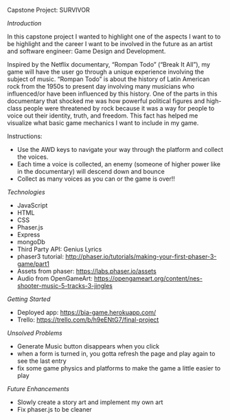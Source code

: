 Capstone Project: SURVIVOR

*Introduction*

In this capstone project I wanted to highlight one of the aspects I want to 
to be highlight and the career I want to be involved in the future as an artist
and software engineer: Game Design and Development.

Inspired by the Netflix documentary, “Rompan Todo” (“Break It All”), my game will have the user go through a unique experience involving the subject of music. “Rompan Todo” is about the history of Latin American rock from the 1950s to present day involving many musicians who influenced/or have been influenced by this history. One of the parts in this documentary that shocked me was how powerful political figures and high-class people were threatened by rock because it was a way for people to voice out their identity, truth, and freedom. This fact has helped me visualize what basic game 
mechanics I want to include in my game. 

Instructions:

 - Use the AWD keys to navigate your way through the platform and collect the voices. 
 - Each time a voice is collected, an enemy (someone of higher power like in the documentary) will descend down and bounce
 - Collect as many voices as you can or the game is over!!
  

*Technologies*

 - JavaScript
 - HTML
 - CSS
 - Phaser.js
 - Express
 - mongoDb
 - Third Party API: Genius Lyrics
 - phaser3 tutorial: http://phaser.io/tutorials/making-your-first-phaser-3-game/part1
 - Assets from phaser: https://labs.phaser.io/assets
 - Audio from OpenGameArt: https://opengameart.org/content/nes-shooter-music-5-tracks-3-jingles

 
*Getting Started* 

- Deployed app: https://bia-game.herokuapp.com/
- Trello: https://trello.com/b/h9eENtG7/final-project


*Unsolved Problems*

- Generate Music button disappears when you click
- when a form is turned in, you gotta refresh the page and play again to see the last entry
- fix some game physics and platforms to make the game a little easier to play

*Future Enhancements*

- Slowly create a story art and implement my own art
- Fix phaser.js to be cleaner